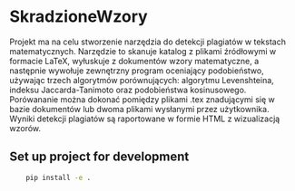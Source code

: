 # SkradzioneWzory

Projekt ma na celu stworzenie narzędzia do detekcji plagiatów w tekstach matematycznych. Narzędzie to skanuje katalog z plikami źródłowymi w formacie LaTeX, wyłuskuje z dokumentów wzory matematyczne, a następnie wywołuje zewnętrzny program oceniający podobieństwo, używając trzech algorytmów porównujących:  algorytmu Levenshteina, indeksu Jaccarda-Tanimoto oraz podobieństwa kosinusowego. Porówananie można dokonać pomiędzy plikami .tex znadującymi się w bazie dokumentów lub dwoma plikami wysłanymi przez użytkownika. Wyniki detekcji plagiatów są raportowane w formie HTML z wizualizacją wzorów.

## Set up project for development

```bash
    pip install -e .
```

